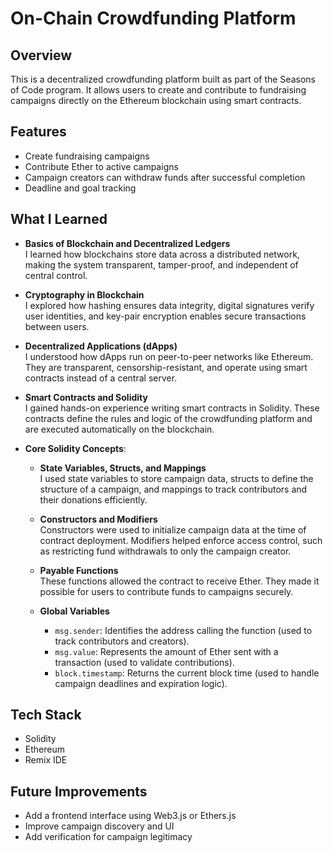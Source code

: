# On-Chain Crowdfunding Platform

## Overview

This is a decentralized crowdfunding platform built as part of the Seasons of Code program. It allows users to create and contribute to fundraising campaigns directly on the Ethereum blockchain using smart contracts.

## Features

- Create fundraising campaigns
- Contribute Ether to active campaigns
- Campaign creators can withdraw funds after successful completion
- Deadline and goal tracking

## What I Learned

- **Basics of Blockchain and Decentralized Ledgers**  
  I learned how blockchains store data across a distributed network, making the system transparent, tamper-proof, and independent of central control.

- **Cryptography in Blockchain**  
  I explored how hashing ensures data integrity, digital signatures verify user identities, and key-pair encryption enables secure transactions between users.

- **Decentralized Applications (dApps)**  
  I understood how dApps run on peer-to-peer networks like Ethereum. They are transparent, censorship-resistant, and operate using smart contracts instead of a central server.

- **Smart Contracts and Solidity**  
  I gained hands-on experience writing smart contracts in Solidity. These contracts define the rules and logic of the crowdfunding platform and are executed automatically on the blockchain.

- **Core Solidity Concepts**:
  
  - **State Variables, Structs, and Mappings**  
    I used state variables to store campaign data, structs to define the structure of a campaign, and mappings to track contributors and their donations efficiently.
  
  - **Constructors and Modifiers**  
    Constructors were used to initialize campaign data at the time of contract deployment. Modifiers helped enforce access control, such as restricting fund withdrawals to only the campaign creator.

  - **Payable Functions**  
    These functions allowed the contract to receive Ether. They made it possible for users to contribute funds to campaigns securely.

  - **Global Variables**  
    - `msg.sender`: Identifies the address calling the function (used to track contributors and creators).  
    - `msg.value`: Represents the amount of Ether sent with a transaction (used to validate contributions).  
    - `block.timestamp`: Returns the current block time (used to handle campaign deadlines and expiration logic).

## Tech Stack

- Solidity
- Ethereum
- Remix IDE

## Future Improvements

- Add a frontend interface using Web3.js or Ethers.js
- Improve campaign discovery and UI
- Add verification for campaign legitimacy
